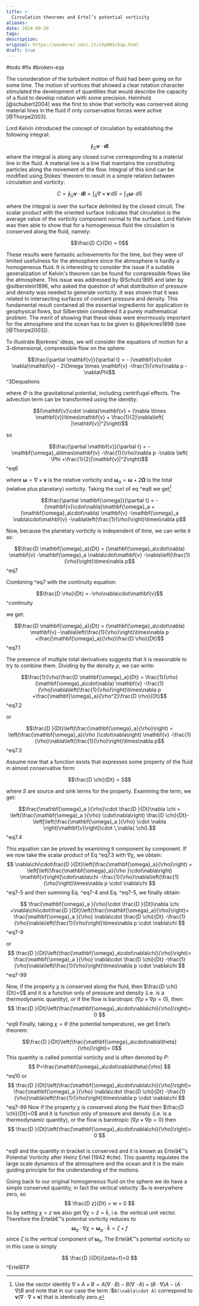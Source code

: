 ```yaml
---
title: >
  Circulation theorems and Ertel’s potential vorticity
aliases: 
date: 2024-09-29
tags: 
description:
original: https://wanderer.cmcc.it/chp001chap.html
draft: true
---
```

#todo #fix #broken-eqs 

The consideration of the turbulent motion of fluid had been going on for some time. The motion of vortices that showed a clear rotation character stimulated the development of quantities that would describe the capacity of a fluid to develop rotation with some precision. Helmholz [@schubert2004] was the first to show that vorticity was conserved along material lines in the fluid if only conservative forces were active [@Thorpe2003].

Lord Kelvin introduced the concept of circulation by establishing the following integral:

$$\oint_\Omega \mathbf{v}\cdot  \mathbf{dl}$$
where the integral is along any closed curve corresponding to a material line in the fluid. A material line is a line that maintains the constituting particles along the movement of the flow. Integral of this kind can be modified using Stokes’ theorem to result in a simple relation between circulation and vorticity:

$$C=\oint_\Omega \mathbf{v}\cdot  \mathbf{dl} = \int_S \nabla\times\mathbf{v}\, dS = \int_S \mathbf{\omega}\cdot \, dS$$

where the integral is over the surface delimited by the closed circuit. The scalar product with the oriented surface indicates that circulation is the average value of the vorticity component normal to the surface. Lord Kelvin was then able to show that for a homogeneous fluid the circulation is conserved along the fluid, namely:

$$\frac{D C}{Dt} = 0$$

These results were fantastic achievements for the time, but they were of limited usefulness for the atmosphere since the atmosphere is hardly a homogeneous fluid. It is interesting to consider the issue if a suitable generalization of Kelvin's theorem can be found for compressible flows like the atmosphere. This issue was addressed by @Schutz1895 and later by @silberstein1896, who asked the question of what distribution of pressure and density was needed to generate vorticity. It was shown that it was related to intersecting surfaces of constant pressure and density. This fundamental result contained all the essential ingredients for application to geophysical flows, but Silberstein considered it a purely mathematical problem. The merit of showing that these ideas were enormously important for the atmosphere and the ocean has to be given to @bjerknes1898 (see [@Thorpe2003]).

To illustrate Bjerknes' ideas, we will consider the equations of motion for a 3-dimensional, compressible flow on the sphere:

$$\frac{\partial \mathbf{v}}{\partial t} = - (\mathbf{v}\cdot \nabla)\mathbf{v} - 2\Omega \times \mathbf{v} -\frac{1}{\rho}\nabla p - \nabla\Phi$$ ^3Dequations

where $\Phi$ is the gravitational potential, including centrifugal effects. The advection term can be transformed using the identity:

$$(\mathbf{v}\cdot \nabla)\mathbf{v} = (\nabla \times \mathbf{v})\times\mathbf{v} + \frac{1}{2}\nabla\left( |\mathbf{v}|^2\right)$$

so

$$\frac{\partial \mathbf{v}}{\partial t} = -\mathbf{\omega}_a\times\mathbf{v} -\frac{1}{\rho}\nabla p -\nabla \left( \Phi +\frac{1}{2}|\mathbf{v}|^2\right)$$ ^eq6

where $\mathbf{\omega} = \nabla\times\mathbf{v}$ is the relative vorticity and $\mathbf{\omega}_a = \mathbf{\omega} + 2\mathbf{\Omega}$ is the total (relative plus planetary) vorticity. Taking the curl of eq ^eq6 we get[^1]

$$\frac{\partial \mathbf{\omega}}{\partial t} = -(\mathbf{v}\cdot\nabla)\mathbf{\omega}_a +(\mathbf{\omega}_a\cdot\nabla) \mathbf{v} -\mathbf{\omega}_a \nabla\cdot\mathbf{v} -\nabla\left(\frac{1}{\rho}\right)\times\nabla p$$

Now, because the planetary vorticity is independent of time, we can write it as:

$$\frac{D \mathbf{\omega}_a}{Dt} = (\mathbf{\omega}_a\cdot\nabla) \mathbf{v} -\mathbf{\omega}_a \nabla\cdot\mathbf{v} -\nabla\left(\frac{1}{\rho}\right)\times\nabla p$$ ^eq7

Combining ^eq7 with the continuity equation:

$$\frac{D \rho}{Dt} = -\rho\nabla\cdot\mathbf{v}$$ ^continuity

we get:

$$\frac{D \mathbf{\omega}_a}{Dt} = (\mathbf{\omega}_a\cdot\nabla) \mathbf{v}  -\nabla\left(\frac{1}{\rho}\right)\times\nabla p +\frac{\mathbf{\omega}_a}{\rho}\frac{D \rho}{Dt}$$ ^eq7.1

The presence of multiple total derivatives suggests that it is reasonable to try to combine them. Dividing by the density $\rho$, we can write:

$$\frac{1}{\rho}\frac{D \mathbf{\omega}_a}{Dt} = \frac{1}{\rho}(\mathbf{\omega}_a\cdot\nabla) \mathbf{v}  -\frac{1}{\rho}\nabla\left(\frac{1}{\rho}\right)\times\nabla p +\frac{\mathbf{\omega}_a}{\rho^2}\frac{D \rho}{Dt}$$ ^eq7.2

or

$$\frac{D }{Dt}\left(\frac{\mathbf{\omega}_a}{\rho}\right) = \left(\frac{\mathbf{\omega}_a}{\rho }\cdot\nabla\right) \mathbf{v}  -\frac{1}{\rho}\nabla\left(\frac{1}{\rho}\right)\times\nabla p$$ ^eq7.3

Assume now that a function exists that expresses some property of the fluid in almost conservative form:

$$\frac{D \chi}{Dt} = S$$

where $S$ are source and sink terms for the property. Examining the term, we get:

$$\frac{\mathbf{\omega}_a }{\rho}\cdot \frac{D }{Dt}\nabla \chi = \left(\frac{\mathbf{\omega}_a }{\rho} \cdot\nabla\right) \frac{D  \chi}{Dt}- \left[\left(\frac{\mathbf{\omega}_a }{\rho} \cdot \nabla \right)\mathbf{v}\right]\cdot \,\nabla{ \chi}.$$ ^eq7.4

This equation can be proved by examining it component by component. If we now take the scalar product of Eq ^eq7.3 with $\nabla \chi$, we obtain:
$$
\nabla\chi\cdot\frac{D }{Dt}\left(\frac{\mathbf{\omega}_a}{\rho}\right) = \left[\left(\frac{\mathbf{\omega}_a}{\rho }\cdot\nabla\right) \mathbf{v}\right]\cdot\nabla\chi  -\frac{1}{\rho}\nabla\left(\frac{1}{\rho}\right)\times\nabla p \cdot \nabla\chi
$$ 
 ^eq7-5
and then summing Eq. ^eq7-4 and Eq. ^eq7-5, we finally obtain:

$$
\frac{\mathbf{\omega}_a }{\rho}\cdot \frac{D }{Dt}\nabla \chi +\nabla\chi\cdot\frac{D }{Dt}\left(\frac{\mathbf{\omega}_a}{\rho}\right)= \frac{\mathbf{\omega}_a }{\rho} \nabla\cdot \frac{D  \chi}{Dt}
-\frac{1}{\rho}\nabla\left(\frac{1}{\rho}\right)\times\nabla p \cdot \nabla\chi
$$ 
^eq7-9

or
$$
\frac{D }{Dt}\left(\frac{\mathbf{\omega}_a\cdot\nabla\chi}{\rho}\right)= \frac{\mathbf{\omega}_a }{\rho} \nabla\cdot \frac{D  \chi}{Dt}
-\frac{1}{\rho}\nabla\left(\frac{1}{\rho}\right)\times\nabla p \cdot \nabla\chi
$$ ^eq7-99

Now, if the property $\chi$ is conserved along the fluid, then $\frac{D \chi}{Dt}=0$ and it is a function only of pressure and density (i.e. is a thermodynamic quantity), or if the flow is barotropic ($\nabla \rho \times \nabla p =0$), then:
$$
\frac{D }{Dt}\left(\frac{\mathbf{\omega}_a\cdot\nabla\chi}{\rho}\right)= 0
$$ ^eq9
Finally, taking $\chi=\theta$ (the potential temperature), we get Ertel’s theorem:

$$\frac{D }{Dt}\left(\frac{\mathbf{\omega}_a\cdot\nabla\theta}{\rho}\right)= 0$$
This quantity is called potential vorticity and is often denoted by $P$:
$$
P=\frac{\mathbf{\omega}_a\cdot\nabla\theta}{\rho}
$$
^eq10
or
$$
   \frac{D }{Dt}\left(\frac{\mathbf{\omega}_a\cdot\nabla\chi}{\rho}\right)= \frac{\mathbf{\omega}_a }{\rho} \nabla\cdot \frac{D  \chi}{Dt}
     -\frac{1}{\rho}\nabla\left(\frac{1}{\rho}\right)\times\nabla p \cdot \nabla\chi
$$
 ^eq7-99
Now if the property $\chi$ is conserved along the fluid then $\frac{D \chi}{Dt}=0$ and it is function only of pressure and
density (i.e. is a thermodynamic quantity), or the flow is barotropic
($\nabla \rho \times \nabla p =0$) then
$$
   \frac{D }{Dt}\left(\frac{\mathbf{\omega}_a\cdot\nabla\chi}{\rho}\right)= 0
$$  
 ^eq9
and the quantity in bracket is conserved and it is known as Ertelâ€™s
Potential Vorticity after Heinz Ertel (1942 #cite).
This quantity regulates the large scale dynamics of the atmosphere and the ocean and it is the main guiding principle for the understanding of the motions.

Going back to our original homogeneous fluid on the sphere we do have a simple conserved quantity, in fact the vertical velocity :$`w` is
everywhere zero, so
$$
\frac{D z}{Dt} = w = 0
$$
so by setting $\chi = z$ we also get $\nabla \chi = \hat{z}=\hat{k}$, i.e. the vertical unit vector.
Therefore the Ertelâ€™s potential vorticity reduces to
$$
 \mathbf{\omega}_a \cdot \nabla\chi=\mathbf{\omega}_a \cdot \hat{k} = \zeta + f
$$
since $\zeta$ is the vertical component of $\mathbf{\omega}_a$. The Ertelâ€™s potential vorticity so in this
case is simply

$$
   \frac{D }{Dt}(\zeta+f)=0
$$
^ErtelBTP

[^1]: Use the vector identity $\nabla \times A\times B = A(\nabla\cdot B) -B(\nabla\cdot A) + (B\cdot\nabla)A-(A\cdot\nabla)B$ and note that in our case the term :$`B(\nabla\cdot A)` correspond to $\mathbf{v}(\nabla\cdot \nabla\times \mathbf{v})$ that is identically zero.